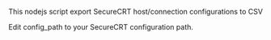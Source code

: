 This nodejs script export SecureCRT host/connection configurations to CSV

Edit config_path to your SecureCRT configuration path.

